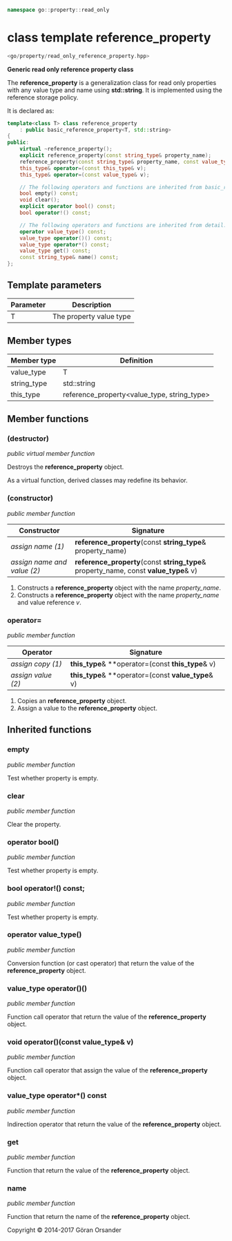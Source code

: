 ```c++
namespace go::property::read_only
```

# class template reference_property

```c++
<go/property/read_only_reference_property.hpp>
```

**Generic read only reference property class**

The **reference_property** is a generalization class for read only properties with any value type and name using **std::string**.
It is implemented using the reference storage policy.

It is declared as:

```c++
template<class T> class reference_property
    : public basic_reference_property<T, std::string>
{
public:
    virtual ~reference_property();
    explicit reference_property(const string_type& property_name);
    reference_property(const string_type& property_name, const value_type& v);
    this_type& operator=(const this_type& v);
    this_type& operator=(const value_type& v);

    // The following operators and functions are inherited from basic_reference_property<T, std::string>
    bool empty() const;
    void clear();
    explicit operator bool() const;
    bool operator!() const;

    // The following operators and functions are inherited from detail::property_base<T, policy::reference<T>, std::string>
    operator value_type() const;
    value_type operator()() const;
    value_type operator*() const;
    value_type get() const;
    const string_type& name() const;
};
```

## Template parameters

Parameter | Description
-|-
T | The property value type

## Member types

Member type | Definition
-|-
value_type | T
string_type | std::string
this_type | reference_property<value_type, string_type>

## Member functions

### (destructor)

*public virtual member function*

Destroys the **reference_property** object.

As a virtual function, derived classes may redefine its behavior.

### (constructor)

*public member function*

Constructor | Signature
-|-
*assign name (1)* | **reference_property**(const **string_type**& property_name)
*assign name and value (2)* | **reference_property**(const **string_type**& property_name, const **value_type**& v)

1. Constructs a **reference_property** object with the name *property_name*.
2. Constructs a **reference_property** object with the name *property_name* and value reference *v*.

### operator=

*public member function*

Operator | Signature
-|-
*assign copy (1)* | **this_type**& **operator=(const **this_type**& v)
*assign value (2)* | **this_type**& **operator=(const **value_type**& v)

1. Copies an **reference_property** object.
2. Assign a value to the **reference_property** object.

## Inherited functions

### empty

*public member function*

Test whether property is empty.

### clear

*public member function*

Clear the property.

### operator bool()

*public member function*

Test whether property is empty.

### bool operator!() const;

*public member function*

Test whether property is empty.

### operator value_type()

*public member function*

Conversion function (or cast operator) that return the value of the **reference_property** object.

### value_type operator()()

*public member function*

Function call operator that return the value of the **reference_property** object.

### void operator()(const value_type& v)

*public member function*

Function call operator that assign the value of the **reference_property** object.

### value_type operator*() const

*public member function*

Indirection operator that return the value of the **reference_property** object.

### get

*public member function*

Function that return the value of the **reference_property** object.

### name

*public member function*

Function that return the name of the **reference_property** object.

Copyright &copy; 2014-2017 Göran Orsander
